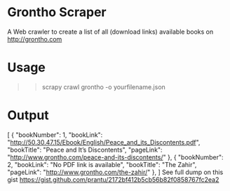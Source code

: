 # Grontho Scraper
A Web crawler to create a list of all (download links) available books on http://grontho.com

# Usage
>>scrapy crawl grontho -o yourfilename.json

# Output 
[
  {
    "bookNumber": 1,
    "bookLink": "http://50.30.47.15/Ebook/English/Peace_and_its_Discontents.pdf",
    "bookTitle": "Peace and It’s Discontents",
    "pageLink": "http://www.grontho.com/peace-and-its-discontents/"
  },
  {
    "bookNumber": 2,
    "bookLink": "No PDF link is available",
    "bookTitle": "The Zahir",
    "pageLink": "http://www.grontho.com/the-zahir/"
  },
]
See full dump on this gist https://gist.github.com/prantu/2172bf412b5cb56b82f0858767fc2ea2
